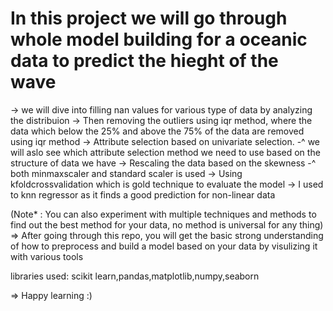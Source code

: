 # In this project we will go through whole model building for a oceanic data to predict the hieght of the wave 

-> we will dive into filling nan values for various type of data by analyzing the distribuion
-> Then removing the outliers using iqr method, where the data which below the 25% and above the 75% of the data are removed using iqr method
-> Attribute selection based on univariate selection.
   -^ we will aslo see which attribute selection method we need to use based on the structure of data we have
-> Rescaling the data based on the skewness
   -^ both minmaxscaler and standard scaler is used
-> Using kfoldcrossvalidation which is gold technique to evaluate the model 
-> I used to knn regressor as it finds a good prediction for non-linear data

(Note* : You can also experiment with multiple techniques and methods to find out the best method for your data, no method is universal for any thing)
=> After going through this repo, you will get the basic strong understanding of how to preprocess and build a model based on your data by visulizing it with various
   tools

libraries used:
scikit learn,pandas,matplotlib,numpy,seaborn


=> Happy learning :)  